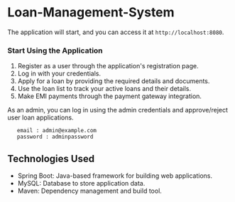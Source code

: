 # Loan-Management-System

The application will start, and you can access it at `http://localhost:8080`.



### Start Using the Application

1. Register as a user through the application's registration page.
2. Log in with your credentials.
3. Apply for a loan by providing the required details and documents.
4. Use the loan list to track your active loans and their details.
5. Make EMI payments through the payment gateway integration.

As an admin, you can log in using the admin credentials and approve/reject user loan applications.

```
   email : admin@example.com
   password : adminpassword
```

## Technologies Used

- Spring Boot: Java-based framework for building web applications.
- MySQL: Database to store application data.
- Maven: Dependency management and build tool.
